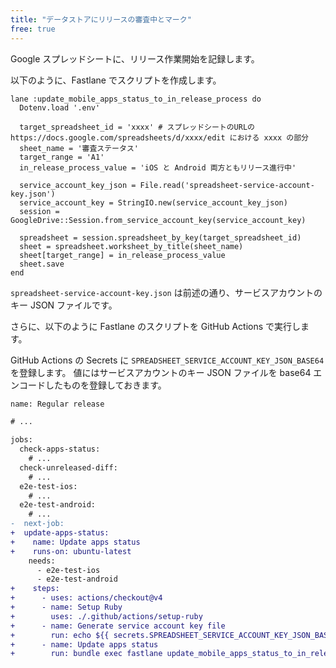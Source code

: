 ```yaml
---
title: "データストアにリリースの審査中とマーク"
free: true
---
```


Google スプレッドシートに、リリース作業開始を記録します。

以下のように、Fastlane でスクリプトを作成します。

```ruby:Fastfile
lane :update_mobile_apps_status_to_in_release_process do
  Dotenv.load '.env'

  target_spreadsheet_id = 'xxxx' # スプレッドシートのURLの https://docs.google.com/spreadsheets/d/xxxx/edit における xxxx の部分
  sheet_name = '審査ステータス'
  target_range = 'A1'
  in_release_process_value = 'iOS と Android 両方ともリリース進行中'

  service_account_key_json = File.read('spreadsheet-service-account-key.json')
  service_account_key = StringIO.new(service_account_key_json)
  session = GoogleDrive::Session.from_service_account_key(service_account_key)

  spreadsheet = session.spreadsheet_by_key(target_spreadsheet_id)
  sheet = spreadsheet.worksheet_by_title(sheet_name)
  sheet[target_range] = in_release_process_value
  sheet.save
end
```

`spreadsheet-service-account-key.json` は前述の通り、サービスアカウントのキー JSON ファイルです。

さらに、以下のように Fastlane のスクリプトを GitHub Actions で実行します。

GitHub Actions の Secrets に `SPREADSHEET_SERVICE_ACCOUNT_KEY_JSON_BASE64` を登録します。
値にはサービスアカウントのキー JSON ファイルを base64 エンコードしたものを登録しておきます。

```diff yaml:.github/workflows/regular-release.yml
name: Regular release

# ...

jobs:
  check-apps-status:
    # ...
  check-unreleased-diff:
    # ...
  e2e-test-ios:
    # ...
  e2e-test-android:
    # ...
-  next-job:
+  update-apps-status:
+    name: Update apps status
+    runs-on: ubuntu-latest
    needs:
      - e2e-test-ios
      - e2e-test-android
+    steps:
+      - uses: actions/checkout@v4
+      - name: Setup Ruby
+        uses: ./.github/actions/setup-ruby
+      - name: Generate service account key file
+        run: echo ${{ secrets.SPREADSHEET_SERVICE_ACCOUNT_KEY_JSON_BASE64 }} | base64 -d > fastlane/spreadsheet-service-account-key.json
+      - name: Update apps status
+        run: bundle exec fastlane update_mobile_apps_status_to_in_release_process
```
